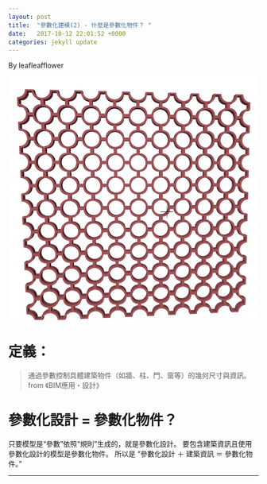 ```yaml
---
layout: post
title:  "參數化建模(2) - 什麼是參數化物件？ "
date:   2017-10-12 22:01:52 +0000
categories: jekyll update
---
```

By leafleafflower  

![parametric design](/assets/ArchiCAD/SchoolGrille.jpg)

    

# 定義：
> 通過參數控制具體建築物件（如牆、柱、門、窗等）的幾何尺寸與資訊。
from 《BIM應用・設計》  

# 參數化設計 = 參數化物件？
只要模型是“參數”依照“規則”生成的，就是參數化設計。
要包含建築資訊且使用參數化設計的模型是參數化物件。
所以是 “參數化設計 ＋ 建築資訊 ＝ 參數化物件。”









-------------------------------------------------------  

[帶路雞Pro-App-Store]: https://appsto.re/tw/kp-Sfb.i
[帶路雞-App-Store]: https://appsto.re/tw/amD6eb.i

